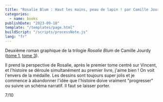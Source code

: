 ```yaml
---
title: "Rosalie Blum : Haut les mains, peau de lapin ! par Camille Jourdy"
categories:
  - name: books
publishDate: "2023-09-18"
template: "/templates/page.html"
buildScript: "/scripts/processNote.js"
lang: "fr"
---
```


Deuxième roman graphique de la trilogie _Rosalie Blum_ de Camille Jourdy ([tome 1](/notes/rosalie-blum-une-impression-de-deja-vu-par-camille-jourdy), [tome 3](/notes/rosalie-blum-au-hasard-balthazar-par-camille-jourdy/)).

Il prend la perspective de Rosalie, après le premier tome centré sur Vincent, et l'histoire se déroule simultanément au premier livre, j'aime bien ! On voit l'envers de la médaille. Les dessins sont toujours super jolis et je commence à abandonner l'idée que l'histoire doive vraiment "progresser" ou suivre un schéma narratif. Il faut se laisser porter.

7/10
